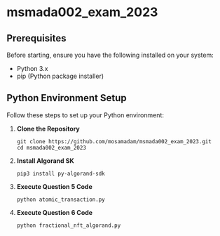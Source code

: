 # msmada002_exam_2023

## Prerequisites

Before starting, ensure you have the following installed on your system:
- Python 3.x
- pip (Python package installer)

## Python Environment Setup

Follow these steps to set up your Python environment:

1. **Clone the Repository**

    ```
    git clone https://github.com/mosamadam/msmada002_exam_2023.git
    cd msmada002_exam_2023
    ```
2. **Install Algorand SK**

    ```
    pip3 install py-algorand-sdk
    ```

3. **Execute Question 5 Code**

    ```
    python atomic_transaction.py
    ```

4. **Execute Question 6 Code**

    ```
    python fractional_nft_algorand.py
    ```


 

